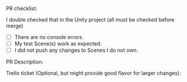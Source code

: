 PR checklist:

I double checked that in the Unity project (all must be checked before merge)
- [ ] There are no console errors.
- [ ] My test Scene(s) work as expected.
- [ ] I did not push any changes to Scenes I do not own.

PR Description:


Trello ticket (Optional, but might provide good flavor for larger changes): 
